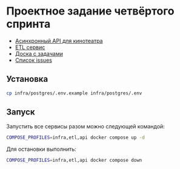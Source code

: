 # Проектное задание четвёртого спринта

- [Асинхронный API для кинотеатра](./async_api)
- [ETL сервис](./etl)
- [Доска с задачами](https://github.com/users/a1d4r/projects/2)
- [Список issues](https://github.com/a1d4r/practicum-async-api/issues)

## Установка

```bash
cp infra/postgres/.env.example infra/postgres/.env
```

## Запуск

Запустить все сервисы разом можно следующей командой:

```bash
COMPOSE_PROFILES=infra,etl,api docker compose up -d
```

Для остановки выполнить:

```bash
COMPOSE_PROFILES=infra,etl,api docker compose down
```
